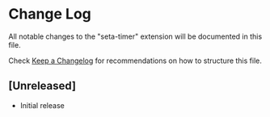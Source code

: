 # Change Log

All notable changes to the "seta-timer" extension will be documented in this file.

Check [Keep a Changelog](http://keepachangelog.com/) for recommendations on how to structure this file.

## [Unreleased]

- Initial release
